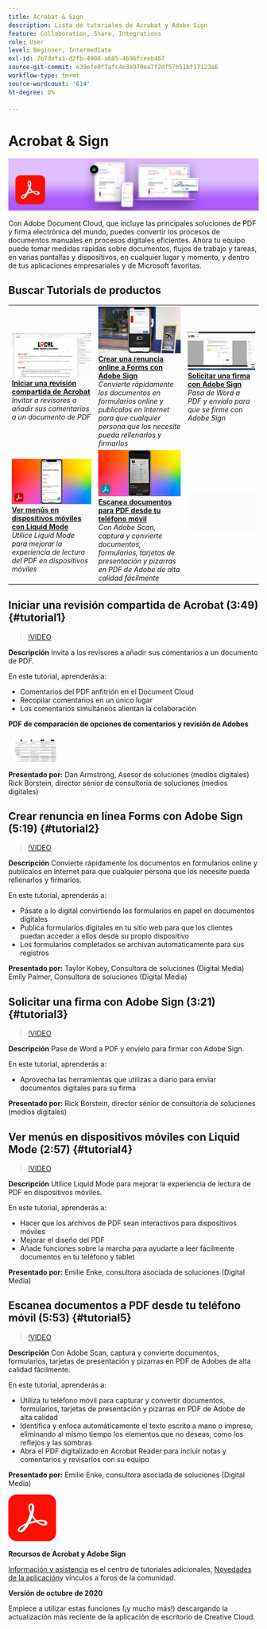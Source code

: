 ```yaml
---
title: Acrobat & Sign
description: Lista de tutoriales de Acrobat y Adobe Sign
feature: Collaboration, Share, Integrations
role: User
level: Beginner, Intermediate
exl-id: 7b7defa1-d2fb-4908-a605-4696fceeb467
source-git-commit: e39efe0f7afc4e3e970ea7f2df57b51bf17123a6
workflow-type: tm+mt
source-wordcount: '614'
ht-degree: 0%

---
```


# Acrobat &amp; Sign

![Tutorial de imagen de héroe](../assets/DC.jpg)

Con Adobe Document Cloud, que incluye las principales soluciones de PDF y firma electrónica del mundo, puedes convertir los procesos de documentos manuales en procesos digitales eficientes. Ahora tu equipo puede tomar medidas rápidas sobre documentos, flujos de trabajo y tareas, en varias pantallas y dispositivos, en cualquier lugar y momento, y dentro de tus aplicaciones empresariales y de Microsoft favoritas.

## Buscar Tutorials de productos

<table style="table-layout:fixed">
<tr>
 <td>
   <a href="acrobat-sign.md#tutorial1">
      <img alt="Iniciar una revisión compartida de Acrobat" src="../assets/acrobat_sharedreview_armstrong.jpg" />
   </a>
    <div>
   <a href="acrobat-sign.md#tutorial1"><strong>Iniciar una revisión compartida de Acrobat</strong></a>
    </div>
    <em>Invitar a revisores a añadir sus comentarios a un documento de PDF</em>
    <br>
  </td>
  <td>
    <a href="acrobat-sign.md#tutorial2">
        <img alt="Crear una renuncia online a Forms con Adobe Sign" src="../assets/sign_webforms_palmer-kobey_thumbnail.jpg" />
    </a>
    <div>
    <a href="acrobat-sign.md#tutorial2"><strong>Crear una renuncia online a Forms con Adobe Sign</strong></a>
    </div>
    <em>Convierte rápidamente los documentos en formularios online y publícalos en Internet para que cualquier persona que los necesite pueda rellenarlos y firmarlos</em>
    <br>
  </td>
  <td>
   <a href="acrobat-sign.md#tutorial3">
      <img alt="Solicitar una firma con Adobe Sign" src="../assets/sign_request-signature_borstein_thumbnail.jpg" />
   </a>
    <div>
    <a href="acrobat-sign.md#tutorial3"><strong>Solicitar una firma con Adobe Sign</strong></a>
    </div>
    <em>Pasa de Word a PDF y envíalo para que se firme con Adobe Sign</em>
    <br>
  </td>
</tr>
<tr>
 <td>
   <a href="acrobat-sign.md#tutorial4">
      <img alt="Ver menús en dispositivos móviles con Liquid Mode" src="../assets/acrobat_liquidmode_enke_thumbnail.jpg" />
   </a>
    <div>
   <a href="acrobat-sign.md#tutorial4"><strong>Ver menús en dispositivos móviles con Liquid Mode</strong></a>
    </div>
    <em>Utilice Liquid Mode para mejorar la experiencia de lectura del PDF en dispositivos móviles</em>
    <br>
  </td>
  <td>
    <a href="acrobat-sign.md#tutorial5">
        <img alt="Escanea documentos para PDF desde tu teléfono móvil" src="../assets/acrobat_scan_enke.jpg" />
    </a>
    <div>
    <a href="acrobat-sign.md#tutorial5"><strong>Escanea documentos para PDF desde tu teléfono móvil</strong></a>
    </div>
    <em>Con Adobe Scan, captura y convierte documentos, formularios, tarjetas de presentación y pizarras en PDF de Adobe de alta calidad fácilmente</em>
    <br>
  </td>
  <td>
    <img alt="Separador" src="../assets/Gray_thumbnail.png" />
    <div>
    <br>
  </td>
</tr>
</table>

## Iniciar una revisión compartida de Acrobat (3:49) {#tutorial1}

>[!VIDEO](https://video.tv.adobe.com/v/326777?hidetitle=true)

**Descripción**
Invita a los revisores a añadir sus comentarios a un documento de PDF.

En este tutorial, aprenderás a:
* Comentarios del PDF anfitrión en el Document Cloud
* Recopilar comentarios en un único lugar
* Los comentarios simultáneos alientan la colaboración

**PDF de comparación de opciones de comentarios y revisión de Adobes**

[![Imagen de comparación](../assets/ComparisonPDF_thumbnail_96.png)](../assets/Adobe_Review_and_Comment_Comparisons.pdf)

**Presentado por:**
Dan Armstrong, Asesor de soluciones (medios digitales) Rick Borstein, director sénior de consultoría de soluciones (medios digitales)

## Crear renuncia en línea Forms con Adobe Sign (5:19) {#tutorial2}

>[!VIDEO](https://video.tv.adobe.com/v/326776?hidetitle=true)

**Descripción**
Convierte rápidamente los documentos en formularios online y publícalos en Internet para que cualquier persona que los necesite pueda rellenarlos y firmarlos.

En este tutorial, aprenderás a:
* Pásate a lo digital convirtiendo los formularios en papel en documentos digitales
* Publica formularios digitales en tu sitio web para que los clientes puedan acceder a ellos desde su propio dispositivo
* Los formularios completados se archivan automáticamente para sus registros

**Presentado por:**
Taylor Kobey, Consultora de soluciones (Digital Media) Emily Palmer, Consultora de soluciones (Digital Media)

## Solicitar una firma con Adobe Sign (3:21) {#tutorial3}

>[!VIDEO](https://video.tv.adobe.com/v/326801?hidetitle=true)

**Descripción**
Pase de Word a PDF y envíelo para firmar con Adobe Sign.

En este tutorial, aprenderás a:
* Aprovecha las herramientas que utilizas a diario para enviar documentos digitales para su firma

**Presentado por:**
Rick Borstein, director sénior de consultoría de soluciones (medios digitales)

## Ver menús en dispositivos móviles con Liquid Mode (2:57) {#tutorial4}

>[!VIDEO](https://video.tv.adobe.com/v/327093?hidetitle=true)

**Descripción**
Utilice Liquid Mode para mejorar la experiencia de lectura de PDF en dispositivos móviles.

En este tutorial, aprenderás a:
* Hacer que los archivos de PDF sean interactivos para dispositivos móviles
* Mejorar el diseño del PDF
* Añade funciones sobre la marcha para ayudarte a leer fácilmente documentos en tu teléfono y tablet

**Presentado por:**
Emilie Enke, consultora asociada de soluciones (Digital Media)

## Escanea documentos a PDF desde tu teléfono móvil (5:53) {#tutorial5}

>[!VIDEO](https://video.tv.adobe.com/v/327094?hidetitle=true)

**Descripción**
Con Adobe Scan, captura y convierte documentos, formularios, tarjetas de presentación y pizarras en PDF de Adobes de alta calidad fácilmente.

En este tutorial, aprenderás a:
* Utiliza tu teléfono móvil para capturar y convertir documentos, formularios, tarjetas de presentación y pizarras en PDF de Adobe de alta calidad
* Identifica y enfoca automáticamente el texto escrito a mano o impreso, eliminando al mismo tiempo los elementos que no deseas, como los reflejos y las sombras
* Abra el PDF digitalizado en Acrobat Reader para incluir notas y comentarios y revisarlos con su equipo

**Presentado por:**
Emilie Enke, consultora asociada de soluciones (Digital Media)

![Logotipo de DC](../assets/Doc-Cloud-256.png)

**Recursos de Acrobat y Adobe Sign**

[Información y asistencia](https://helpx.adobe.com/support/document-cloud.html) es el centro de tutoriales adicionales, [Novedades de la aplicación](https://helpx.adobe.com/acrobat/using/whats-new.html)y vínculos a foros de la comunidad.

**Versión de octubre de 2020**

Empiece a utilizar estas funciones (¡y mucho más!) descargando la actualización más reciente de la aplicación de escritorio de Creative Cloud.
